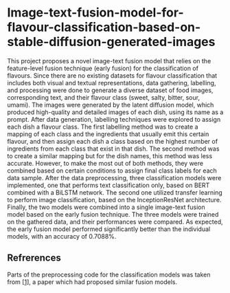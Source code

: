 # Image-text-fusion-model-for-flavour-classification-based-on-stable-diffusion-generated-images
This project proposes a novel image-text fusion model that relies on the feature-level fusion technique (early fusion) for the classification of flavours. Since there are no existing datasets for flavour classification that includes both visual and textual representations, data gathering, labelling, and processing were done to generate a diverse dataset of food images, corresponding text, and their flavour class (sweet, salty, bitter, sour, umami). The images were generated by the latent diffusion model, which produced high-quality and detailed images of each dish, using its name as a prompt. After data generation, labelling techniques were explored to assign each dish a flavour class. The first labelling method was to create a mapping of each class and the ingredients that usually emit this certain flavour, and then assign each dish a class based on the highest number of ingredients from each class that exist in that dish. The second method was to create a similar mapping but for the dish names, this method was less accurate. However, to make the most out of both methods, they were combined based on certain conditions to assign final class labels for each data sample. After the data preprocessing, three classification models were implemented, one that performs text classification only, based on BERT combined with a BiLSTM network. The second one utilized transfer learning to perform image classification, based on the InceptionResNet architecture. Finally, the two models were combined into a single image-text fusion model based on the early fusion technique. The three models were trained on the gathered data, and their performances were compared. As expected, the early fusion model performed significantly better than the individual models, with an accuracy of 0.7088%. 

## Refrerences
Parts of the preprocessing code for the classification models was taken from [[1]](http://artelab.dista.uninsubria.it/res/research/papers/2020/2020-IVCNZ-Gallo-Food101.pdf), a paper which had proposed similar fusion models.
